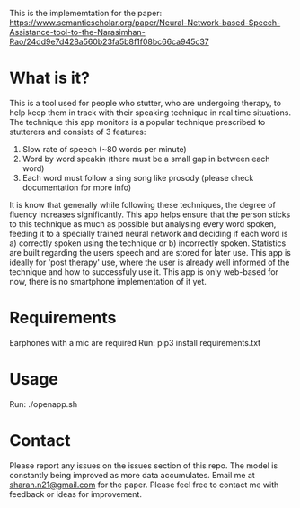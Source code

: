 This is the implememtation for the paper: https://www.semanticscholar.org/paper/Neural-Network-based-Speech-Assistance-tool-to-the-Narasimhan-Rao/24dd9e7d428a560b23fa5b8f1f08bc66ca945c37

# What is it?
This is a tool used for people who stutter, who are undergoing therapy, to help keep them in track with their speaking technique in real time situations. The technique this app monitors is a popular technique prescribed to stutterers and consists of 3 features:

1. Slow rate of speech (~80 words per minute)
2. Word by word speakin (there must be a small gap in between each word)
3. Each word must follow a sing song like prosody (please check documentation for more info)

It is know that generally while following these techniques, the degree of fluency increases significantly. This app helps ensure that the person sticks to this technique as much as possible but analysing every word spoken, feeding it to a specially trained neural network and deciding if each word is a) correctly spoken using the technique or b) incorrectly spoken. Statistics are built regarding the users speech and are stored for later use. This app is ideally for 'post therapy' use, where the user is already well informed of the technique and how to successfuly use it. This app is only web-based for now, there is no smartphone implementation of it yet.

# Requirements
Earphones with a mic are required
Run: pip3 install requirements.txt

# Usage
Run: ./openapp.sh

# Contact
Please report any issues on the issues section of this repo. The model is constantly being improved as more data accumulates. Email me at sharan.n21@gmail.com for the paper. Please feel free to contact me with feedback or ideas for improvement.




